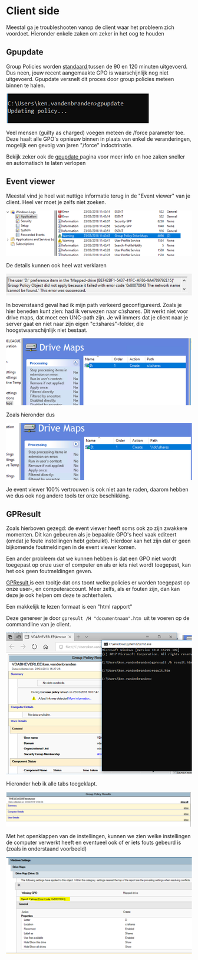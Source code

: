 # Client side
Meestal ga je troubleshooten vanop de client waar het probleem zich voordoet. Hieronder enkele zaken om zeker in het oog te houden

## Gpupdate

Group Policies worden [standaard ](https://technet.microsoft.com/en-us/library/cc975932.aspx "GPO users")tussen de 90 en 120 minuten uitgevoerd. Dus neen, jouw recent aangemaakte GPO is waarschijnlijk nog niet uitgevoerd. Gpupdate versnelt dit proces door group policies meteen binnen te halen.

![](/assets/gpupdate.PNG)

Veel mensen (guilty as charged) voegen meteen de /force parameter toe. Deze haalt alle GPO's opnieuw binnen in plaats van enkel de veranderingen, mogelijk een gevolg van jaren "/force" indoctrinatie.

Bekijk zeker ook de [gpupdate ](https://docs.microsoft.com/en-us/windows-server/administration/windows-commands/gpupdate) pagina voor meer info en hoe zaken sneller en automatisch te laten verlopen

## Event viewer

Meestal vind je heel wat nuttige informatie terug in de "Event viewer" van je client. Heel ver moet je zelfs niet zoeken.

![](/assets/GPO.PNG)

De details kunnen ook heel wat verklaren

![](/assets/GPO2.PNG)

In bovenstaand geval had ik mijn path verkeerd geconfigureerd.
Zoals je hier beneden kunt zien: had ik verwezen naar c:\shares. Dit werkt niet voor drive maps, dat moet een UNC-path zijn. Je wil immers dat je client naar je server gaat en niet naar zijn eigen "c:\shares"-folder, die hoogstwaarschijnlijk niet bestaat.

![](/assets/gpo3.PNG)

Zoals hieronder dus

![](/assets/gpo4.PNG)

Je event viewer 100% vertrouwen is ook niet aan te raden, daarom hebben we dus ook nog andere tools ter onze beschikking.

## GPResult

Zoals hierboven gezegd: de event viewer heeft soms ook zo zijn zwakkere momenten. Dit kan gebeuren als je bepaalde GPO's heel vaak editeert (omdat je foute instellingen hebt gebruikt). Hierdoor kan het zijn dat er geen bijkomende foutmeldingen in de event viewer komen.

Een ander probleem dat we kunnen hebben is dat een GPO niet wordt toegepast op onze user of computer en als er iets niet wordt toegepast, kan het ook geen foutmeldingen geven.

[GPResult ](https://docs.microsoft.com/en-us/windows-server/administration/windows-commands/gpresult)is een tooltje dat ons toont welke policies er worden toegepast op onze user-, en computeraccount. Meer zelfs, als er fouten zijn, dan kan deze je ook helpen om deze te achterhalen.

Een makkelijk te lezen formaat is een "html rapport"

Deze genereer je door `gpresult /H "documentnaam".htm `uit te voeren op de commandline van je client.

![](/assets/gpresult3.PNG)

Hieronder heb ik alle tabs toegeklapt.

![](/assets/gpresult1.PNG)

Met het openklappen van de instellingen, kunnen we zien welke instellingen de computer verwerkt heeft en eventueel ook of er iets fouts gebeurd is (zoals in onderstaand voorbeeld)

![](/assets/gpresult2.PNG)
